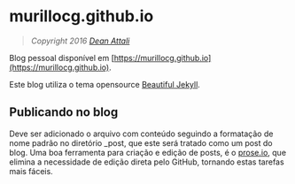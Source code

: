 # murillocg.github.io

> *Copyright 2016 [Dean Attali](http://deanattali.com)*

Blog pessoal disponível em [https://murillocg.github.io](https://murillocg.github.io).

Este blog utiliza o tema opensource [Beautiful Jekyll](http://deanattali.com/beautiful-jekyll).

## Publicando no blog

Deve ser adicionado o arquivo com conteúdo seguindo a formatação de nome padrão no diretório _post, que este será tratado como um post do blog. Uma boa ferramenta para criação e edição de posts, é o [prose.io](prose.io), que elimina a necessidade de edição direta pelo GitHub, tornando estas tarefas mais fáceis.
